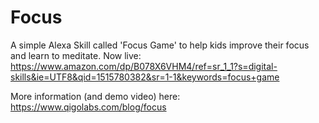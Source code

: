 # Focus

A simple Alexa Skill called 'Focus Game' to help kids improve their focus and learn to meditate. Now live: https://www.amazon.com/dp/B078X6VHM4/ref=sr_1_1?s=digital-skills&ie=UTF8&qid=1515780382&sr=1-1&keywords=focus+game

More information (and demo video) here: https://www.qigolabs.com/blog/focus

